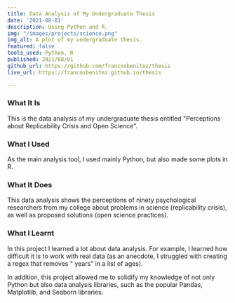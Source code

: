 ```yaml
---
title: Data Analysis of My Undergraduate Thesis
date: '2021-08-01'
description: Using Python and R.
img: "/images/projects/science.png"
img_alt: A plot of my undergraduate thesis.
featured: false
tools_used: Python, R
published: 2021/08/01
github_url: https://github.com/francosbenitez/thesis
live_url: https://francosbenitez.github.io/thesis

---
```

### What It Is
This is the data analysis of my undergraduate thesis entitled "Perceptions about Replicability Crisis and Open Science".

### What I Used
As the main analysis tool, I used mainly Python, but also made some plots in R. 

### What It Does
This data analysis shows the perceptions of ninety psychological researchers from my college about problems in science (replicability crisis), as well as proposed solutions (open science practices).  

### What I Learnt
In this project I learned a lot about data analysis. For example, I learned how difficult it is to work with real data (as an anecdote, I struggled with creating a regex that removes " years" in a list of ages). 

In addition, this project allowed me to solidify my knowledge of not only Python but also data analysis libraries, such as the popular Pandas, Matplotlib, and Seaborn libraries.